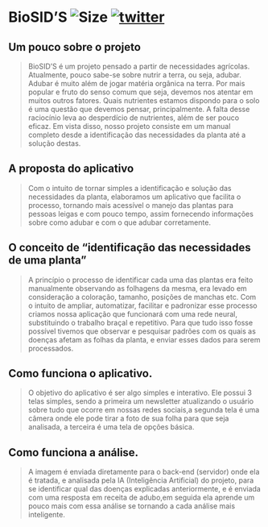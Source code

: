 # BioSID’S  ![Size](https://img.shields.io/github/repo-size/SRevolutionYT/BioSIDS)  [![twitter](https://img.shields.io/twitter/follow/SBioSID?style=social)](https://twitter.com/intent/fGollow?screen_name=SBioSID)

## Um pouco sobre o projeto

> BioSID’S é um projeto pensado a partir de necessidades agrícolas. Atualmente, pouco sabe-se sobre nutrir a terra, ou seja, adubar. Adubar é muito além de jogar matéria orgânica na terra. Por mais popular e fruto do senso comum que seja, devemos nos atentar em muitos outros fatores. Quais nutrientes estamos dispondo para o solo é uma questão que devemos pensar, principalmente. A falta desse raciocínio leva ao desperdício de nutrientes, além de ser pouco eficaz. Em vista disso, nosso projeto consiste em um manual completo desde a identificação das necessidades da planta até a solução destas.


## A proposta do aplicativo

> Com o intuito de tornar simples a identificação e solução das necessidades da planta, elaboramos um aplicativo que facilita o processo, tornando mais acessível o manejo das plantas para pessoas leigas e com pouco tempo, assim fornecendo informações sobre como adubar e com o que adubar corretamente.


## O conceito de “identificação das necessidades de uma planta”

> A princípio o processo de identificar cada uma das plantas era feito manualmente observando as folhagens da mesma, era levado em consideração a coloração, tamanho, posições de manchas etc. Com o intuito de ampliar, automatizar, facilitar e padronizar esse processo criamos nossa aplicação que funcionará com uma rede neural, substituindo o trabalho braçal e repetitivo. Para que tudo isso fosse possível tivemos que observar e pesquisar padrões com os quais as doenças afetam as folhas da planta, e enviar esses dados para serem processados.


## Como funciona o aplicativo.

> O objetivo do aplicativo é ser algo simples e interativo. Ele possui 3 telas simples, sendo a primeira um newsletter atualizando o usuário sobre tudo que ocorre em nossas redes sociais,a segunda tela é uma câmera onde ele pode tirar a foto de sua folha  para que seja analisada, a terceira é uma tela de opções básica.


## Como funciona a análise.

> A imagem é enviada diretamente para o back-end (servidor) onde ela é tratada, e analisada pela IA (Inteligência Artificial) do projeto, para se identificar qual das doenças  explicadas anteriormente, e é enviada com uma resposta em receita de adubo,em seguida ela aprende um pouco mais com essa análise se tornando a cada análise mais inteligente.
